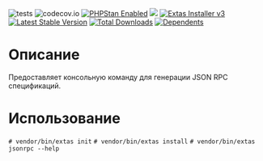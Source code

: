 ![tests](https://github.com/jeyroik/extas-console-jsonrpc/workflows/PHP%20Composer/badge.svg?branch=master&event=push)
![codecov.io](https://codecov.io/gh/jeyroik/extas-console-jsonrpc/coverage.svg?branch=master)
<a href="https://github.com/phpstan/phpstan"><img src="https://img.shields.io/badge/PHPStan-enabled-brightgreen.svg?style=flat" alt="PHPStan Enabled"></a>
<a href="https://codeclimate.com/github/jeyroik/extas-console-jsonrpc/maintainability"><img src="https://api.codeclimate.com/v1/badges/15dc1794f0005924b839/maintainability" /></a>
<a href="https://github.com/jeyroik/extas-installer/" title="Extas Installer v3"><img alt="Extas Installer v3" src="https://img.shields.io/badge/installer-v3-green"></a>
[![Latest Stable Version](https://poser.pugx.org/jeyroik/extas-console-jsonrpc/v)](//packagist.org/packages/jeyroik/extas-q-crawlers)
[![Total Downloads](https://poser.pugx.org/jeyroik/extas-console-jsonrpc/downloads)](//packagist.org/packages/jeyroik/extas-q-crawlers)
[![Dependents](https://poser.pugx.org/jeyroik/extas-console-jsonrpc/dependents)](//packagist.org/packages/jeyroik/extas-q-crawlers)

# Описание

Предоставляет консольную команду для генерации JSON RPC спецификаций.

# Использование

`# vendor/bin/extas init`
`# vendor/bin/extas install`
`# vendor/bin/extas jsonrpc --help`